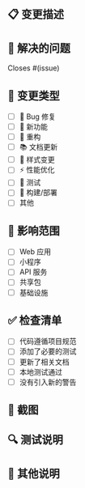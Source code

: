 ## 📋 变更描述
<!-- 请描述这个 PR 做了什么变更 -->

## 🎯 解决的问题
<!-- 这个 PR 解决了什么问题？请链接相关的 Issue -->

Closes #(issue)

## 🔄 变更类型
- [ ] 🐛 Bug 修复
- [ ] 🚀 新功能
- [ ] 🔧 重构
- [ ] 📚 文档更新
- [ ] 🎨 样式变更
- [ ] ⚡ 性能优化
- [ ] 🧪 测试
- [ ] 🔧 构建/部署
- [ ] 其他

## 📱 影响范围
- [ ] Web 应用
- [ ] 小程序
- [ ] API 服务
- [ ] 共享包
- [ ] 基础设施

## ✅ 检查清单
- [ ] 代码遵循项目规范
- [ ] 添加了必要的测试
- [ ] 更新了相关文档
- [ ] 本地测试通过
- [ ] 没有引入新的警告

## 📸 截图
<!-- 如果是 UI 变更，请添加截图 -->

## 🔍 测试说明
<!-- 请描述如何测试这些变更 -->

## 📝 其他说明
<!-- 任何其他需要说明的信息 -->



